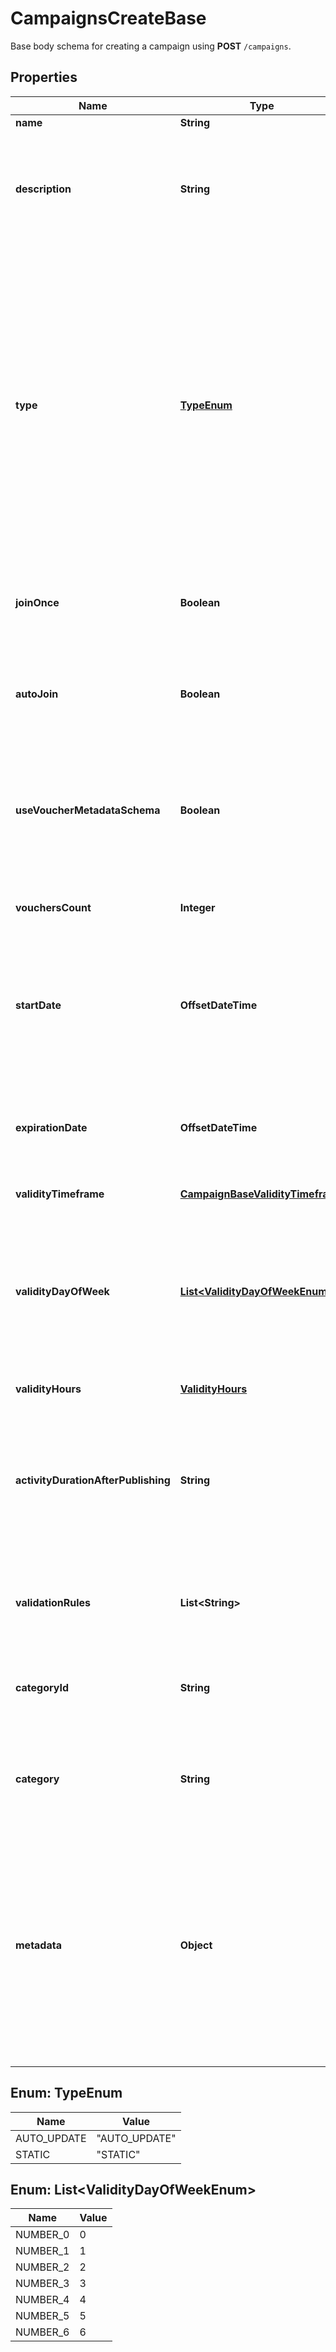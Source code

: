 

# CampaignsCreateBase

Base body schema for creating a campaign using **POST** `/campaigns`.

## Properties

| Name | Type | Description | Notes |
|------------ | ------------- | ------------- | -------------|
|**name** | **String** | Campaign name. |  [optional] |
|**description** | **String** | An optional field to keep any extra textual information about the campaign such as a campaign description and details. |  [optional] |
|**type** | [**TypeEnum**](#TypeEnum) | Defines whether the campaign can be updated with new vouchers after campaign creation.      - &#x60;AUTO_UPDATE&#x60;: By choosing the auto update option you will create a campaign that can be enhanced by new vouchers after the time of creation (e.g. by publish vouchers method).     -  &#x60;STATIC&#x60;: vouchers need to be manually published. |  [optional] |
|**joinOnce** | **Boolean** | If this value is set to &#x60;true&#x60;, customers will be able to join the campaign only once. |  [optional] |
|**autoJoin** | **Boolean** | Indicates whether customers will be able to auto-join a loyalty campaign if any earning rule is fulfilled. |  [optional] |
|**useVoucherMetadataSchema** | **Boolean** | Flag indicating whether the campaign is to use the voucher&#39;s metadata schema instead of the campaign metadata schema. |  [optional] |
|**vouchersCount** | **Integer** | Total number of unique vouchers in campaign (size of campaign). |  [optional] |
|**startDate** | **OffsetDateTime** | Activation timestamp defines when the campaign starts to be active in ISO 8601 format. Campaign is *inactive before* this date.  |  [optional] |
|**expirationDate** | **OffsetDateTime** | Expiration timestamp defines when the campaign expires in ISO 8601 format.  Campaign is *inactive after* this date. |  [optional] |
|**validityTimeframe** | [**CampaignBaseValidityTimeframe**](CampaignBaseValidityTimeframe.md) |  |  [optional] |
|**validityDayOfWeek** | [**List&lt;ValidityDayOfWeekEnum&gt;**](#List&lt;ValidityDayOfWeekEnum&gt;) | Integer array corresponding to the particular days of the week in which the campaign is valid.  - &#x60;0&#x60; Sunday - &#x60;1&#x60; Monday - &#x60;2&#x60; Tuesday - &#x60;3&#x60; Wednesday - &#x60;4&#x60; Thursday - &#x60;5&#x60; Friday - &#x60;6&#x60; Saturday |  [optional] |
|**validityHours** | [**ValidityHours**](ValidityHours.md) |  |  [optional] |
|**activityDurationAfterPublishing** | **String** | Defines the amount of time the campaign will be active in ISO 8601 format after publishing. For example, a campaign with a &#x60;duration&#x60; of &#x60;P24D&#x60; will be valid for a duration of 24 days. |  [optional] |
|**validationRules** | **List&lt;String&gt;** | Array containing the ID of the validation rule associated with the promotion tier. |  [optional] |
|**categoryId** | **String** | Unique category ID that this campaign belongs to. Either pass this parameter OR the &#x60;category&#x60;. |  [optional] |
|**category** | **String** | The category assigned to the campaign. Either pass this parameter OR the &#x60;category_id&#x60;. |  [optional] |
|**metadata** | **Object** | The metadata object stores all custom attributes assigned to the campaign. A set of key/value pairs that you can attach to a campaign object. It can be useful for storing additional information about the campaign in a structured format. |  [optional] |



## Enum: TypeEnum

| Name | Value |
|---- | -----|
| AUTO_UPDATE | &quot;AUTO_UPDATE&quot; |
| STATIC | &quot;STATIC&quot; |



## Enum: List&lt;ValidityDayOfWeekEnum&gt;

| Name | Value |
|---- | -----|
| NUMBER_0 | 0 |
| NUMBER_1 | 1 |
| NUMBER_2 | 2 |
| NUMBER_3 | 3 |
| NUMBER_4 | 4 |
| NUMBER_5 | 5 |
| NUMBER_6 | 6 |



